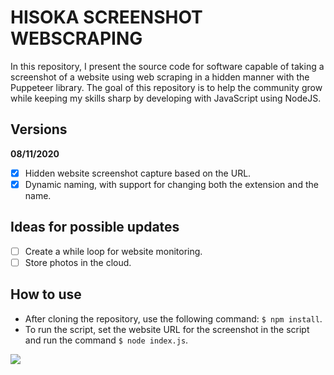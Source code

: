 # HISOKA SCREENSHOT WEBSCRAPING

In this repository, I present the source code for software capable of taking a screenshot of a website using web scraping in a hidden manner with the Puppeteer library. The goal of this repository is to help the community grow while keeping my skills sharp by developing with JavaScript using NodeJS.

## Versions

**08/11/2020**

- [x] Hidden website screenshot capture based on the URL.
- [x] Dynamic naming, with support for changing both the extension and the name.

## Ideas for possible updates

- [ ] Create a while loop for website monitoring.
- [ ] Store photos in the cloud.

## How to use

- After cloning the repository, use the following command: `$ npm install`.
- To run the script, set the website URL for the screenshot in the script and run the command `$ node index.js`.

![](exemplo.gif)
